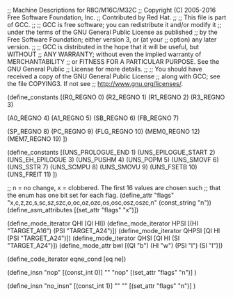 ;; Machine Descriptions for R8C/M16C/M32C
;; Copyright (C) 2005-2016 Free Software Foundation, Inc.
;; Contributed by Red Hat.
;;
;; This file is part of GCC.
;;
;; GCC is free software; you can redistribute it and/or modify it
;; under the terms of the GNU General Public License as published
;; by the Free Software Foundation; either version 3, or (at your
;; option) any later version.
;;
;; GCC is distributed in the hope that it will be useful, but WITHOUT
;; ANY WARRANTY; without even the implied warranty of MERCHANTABILITY
;; or FITNESS FOR A PARTICULAR PURPOSE.  See the GNU General Public
;; License for more details.
;;
;; You should have received a copy of the GNU General Public License
;; along with GCC; see the file COPYING3.  If not see
;; <http://www.gnu.org/licenses/>.

(define_constants
  [(R0_REGNO 0)
   (R2_REGNO 1)
   (R1_REGNO 2)
   (R3_REGNO 3)

   (A0_REGNO 4)
   (A1_REGNO 5)
   (SB_REGNO 6)
   (FB_REGNO 7)

   (SP_REGNO 8)
   (PC_REGNO 9)
   (FLG_REGNO 10)
   (MEM0_REGNO 12)
   (MEM7_REGNO 19)
   ])

(define_constants
  [(UNS_PROLOGUE_END 1)
   (UNS_EPILOGUE_START 2)
   (UNS_EH_EPILOGUE 3)
   (UNS_PUSHM 4)
   (UNS_POPM 5)
   (UNS_SMOVF 6)
   (UNS_SSTR 7)
   (UNS_SCMPU 8)
   (UNS_SMOVU 9)
   (UNS_FSETB 10)
   (UNS_FREIT 11)
   ])

;; n = no change, x = clobbered.  The first 16 values are chosen such
;; that the enum has one bit set for each flag.
(define_attr "flags" "x,c,z,zc,s,sc,sz,szc,o,oc,oz,ozc,os,osc,osz,oszc,n" (const_string "n"))
(define_asm_attributes [(set_attr "flags" "x")])

(define_mode_iterator QHI [QI HI])
(define_mode_iterator HPSI [(HI "TARGET_A16") (PSI "TARGET_A24")])
(define_mode_iterator QHPSI [QI HI (PSI "TARGET_A24")])
(define_mode_iterator QHSI [QI HI (SI "TARGET_A24")])
(define_mode_attr bwl [(QI "b") (HI "w") (PSI "l") (SI "l")])

(define_code_iterator eqne_cond [eq ne])


(define_insn "nop"
  [(const_int 0)]
  ""
  "nop"
  [(set_attr "flags" "n")]
)

(define_insn "no_insn"
  [(const_int 1)]
  ""
  ""
  [(set_attr "flags" "n")]
)

